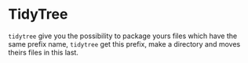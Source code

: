 TidyTree
============

``tidytree`` give you the possibility to package yours files which have the same prefix name, ``tidytree`` get this prefix, make a directory and moves theirs files in this last.
